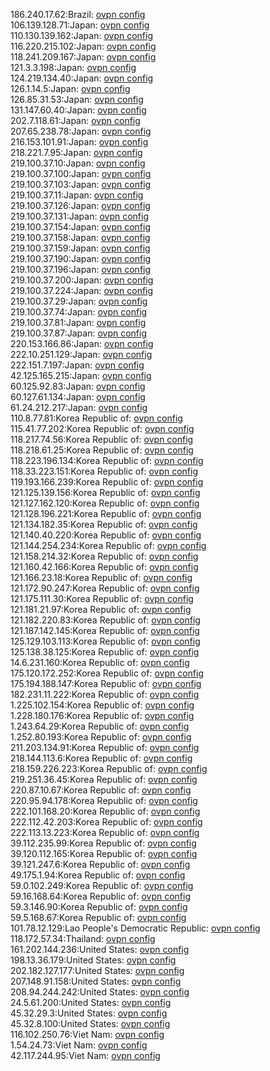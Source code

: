 186.240.17.62:Brazil: [ovpn config](vpn/186_240_17_62.ovpn)  
106.139.128.71:Japan: [ovpn config](vpn/106_139_128_71.ovpn)  
110.130.139.162:Japan: [ovpn config](vpn/110_130_139_162.ovpn)  
116.220.215.102:Japan: [ovpn config](vpn/116_220_215_102.ovpn)  
118.241.209.167:Japan: [ovpn config](vpn/118_241_209_167.ovpn)  
121.3.3.198:Japan: [ovpn config](vpn/121_3_3_198.ovpn)  
124.219.134.40:Japan: [ovpn config](vpn/124_219_134_40.ovpn)  
126.1.14.5:Japan: [ovpn config](vpn/126_1_14_5.ovpn)  
126.85.31.53:Japan: [ovpn config](vpn/126_85_31_53.ovpn)  
131.147.60.40:Japan: [ovpn config](vpn/131_147_60_40.ovpn)  
202.7.118.61:Japan: [ovpn config](vpn/202_7_118_61.ovpn)  
207.65.238.78:Japan: [ovpn config](vpn/207_65_238_78.ovpn)  
216.153.101.91:Japan: [ovpn config](vpn/216_153_101_91.ovpn)  
218.221.7.95:Japan: [ovpn config](vpn/218_221_7_95.ovpn)  
219.100.37.10:Japan: [ovpn config](vpn/219_100_37_10.ovpn)  
219.100.37.100:Japan: [ovpn config](vpn/219_100_37_100.ovpn)  
219.100.37.103:Japan: [ovpn config](vpn/219_100_37_103.ovpn)  
219.100.37.11:Japan: [ovpn config](vpn/219_100_37_11.ovpn)  
219.100.37.126:Japan: [ovpn config](vpn/219_100_37_126.ovpn)  
219.100.37.131:Japan: [ovpn config](vpn/219_100_37_131.ovpn)  
219.100.37.154:Japan: [ovpn config](vpn/219_100_37_154.ovpn)  
219.100.37.158:Japan: [ovpn config](vpn/219_100_37_158.ovpn)  
219.100.37.159:Japan: [ovpn config](vpn/219_100_37_159.ovpn)  
219.100.37.190:Japan: [ovpn config](vpn/219_100_37_190.ovpn)  
219.100.37.196:Japan: [ovpn config](vpn/219_100_37_196.ovpn)  
219.100.37.200:Japan: [ovpn config](vpn/219_100_37_200.ovpn)  
219.100.37.224:Japan: [ovpn config](vpn/219_100_37_224.ovpn)  
219.100.37.29:Japan: [ovpn config](vpn/219_100_37_29.ovpn)  
219.100.37.74:Japan: [ovpn config](vpn/219_100_37_74.ovpn)  
219.100.37.81:Japan: [ovpn config](vpn/219_100_37_81.ovpn)  
219.100.37.87:Japan: [ovpn config](vpn/219_100_37_87.ovpn)  
220.153.166.86:Japan: [ovpn config](vpn/220_153_166_86.ovpn)  
222.10.251.129:Japan: [ovpn config](vpn/222_10_251_129.ovpn)  
222.151.7.197:Japan: [ovpn config](vpn/222_151_7_197.ovpn)  
42.125.165.215:Japan: [ovpn config](vpn/42_125_165_215.ovpn)  
60.125.92.83:Japan: [ovpn config](vpn/60_125_92_83.ovpn)  
60.127.61.134:Japan: [ovpn config](vpn/60_127_61_134.ovpn)  
61.24.212.217:Japan: [ovpn config](vpn/61_24_212_217.ovpn)  
110.8.77.81:Korea Republic of: [ovpn config](vpn/110_8_77_81.ovpn)  
115.41.77.202:Korea Republic of: [ovpn config](vpn/115_41_77_202.ovpn)  
118.217.74.56:Korea Republic of: [ovpn config](vpn/118_217_74_56.ovpn)  
118.218.61.25:Korea Republic of: [ovpn config](vpn/118_218_61_25.ovpn)  
118.223.196.134:Korea Republic of: [ovpn config](vpn/118_223_196_134.ovpn)  
118.33.223.151:Korea Republic of: [ovpn config](vpn/118_33_223_151.ovpn)  
119.193.166.239:Korea Republic of: [ovpn config](vpn/119_193_166_239.ovpn)  
121.125.139.156:Korea Republic of: [ovpn config](vpn/121_125_139_156.ovpn)  
121.127.162.120:Korea Republic of: [ovpn config](vpn/121_127_162_120.ovpn)  
121.128.196.221:Korea Republic of: [ovpn config](vpn/121_128_196_221.ovpn)  
121.134.182.35:Korea Republic of: [ovpn config](vpn/121_134_182_35.ovpn)  
121.140.40.220:Korea Republic of: [ovpn config](vpn/121_140_40_220.ovpn)  
121.144.254.234:Korea Republic of: [ovpn config](vpn/121_144_254_234.ovpn)  
121.158.214.32:Korea Republic of: [ovpn config](vpn/121_158_214_32.ovpn)  
121.160.42.166:Korea Republic of: [ovpn config](vpn/121_160_42_166.ovpn)  
121.166.23.18:Korea Republic of: [ovpn config](vpn/121_166_23_18.ovpn)  
121.172.90.247:Korea Republic of: [ovpn config](vpn/121_172_90_247.ovpn)  
121.175.111.30:Korea Republic of: [ovpn config](vpn/121_175_111_30.ovpn)  
121.181.21.97:Korea Republic of: [ovpn config](vpn/121_181_21_97.ovpn)  
121.182.220.83:Korea Republic of: [ovpn config](vpn/121_182_220_83.ovpn)  
121.187.142.145:Korea Republic of: [ovpn config](vpn/121_187_142_145.ovpn)  
125.129.103.113:Korea Republic of: [ovpn config](vpn/125_129_103_113.ovpn)  
125.138.38.125:Korea Republic of: [ovpn config](vpn/125_138_38_125.ovpn)  
14.6.231.160:Korea Republic of: [ovpn config](vpn/14_6_231_160.ovpn)  
175.120.172.252:Korea Republic of: [ovpn config](vpn/175_120_172_252.ovpn)  
175.194.188.147:Korea Republic of: [ovpn config](vpn/175_194_188_147.ovpn)  
182.231.11.222:Korea Republic of: [ovpn config](vpn/182_231_11_222.ovpn)  
1.225.102.154:Korea Republic of: [ovpn config](vpn/1_225_102_154.ovpn)  
1.228.180.176:Korea Republic of: [ovpn config](vpn/1_228_180_176.ovpn)  
1.243.64.29:Korea Republic of: [ovpn config](vpn/1_243_64_29.ovpn)  
1.252.80.193:Korea Republic of: [ovpn config](vpn/1_252_80_193.ovpn)  
211.203.134.91:Korea Republic of: [ovpn config](vpn/211_203_134_91.ovpn)  
218.144.113.6:Korea Republic of: [ovpn config](vpn/218_144_113_6.ovpn)  
218.159.226.223:Korea Republic of: [ovpn config](vpn/218_159_226_223.ovpn)  
219.251.36.45:Korea Republic of: [ovpn config](vpn/219_251_36_45.ovpn)  
220.87.10.67:Korea Republic of: [ovpn config](vpn/220_87_10_67.ovpn)  
220.95.94.178:Korea Republic of: [ovpn config](vpn/220_95_94_178.ovpn)  
222.101.168.20:Korea Republic of: [ovpn config](vpn/222_101_168_20.ovpn)  
222.112.42.203:Korea Republic of: [ovpn config](vpn/222_112_42_203.ovpn)  
222.113.13.223:Korea Republic of: [ovpn config](vpn/222_113_13_223.ovpn)  
39.112.235.99:Korea Republic of: [ovpn config](vpn/39_112_235_99.ovpn)  
39.120.112.165:Korea Republic of: [ovpn config](vpn/39_120_112_165.ovpn)  
39.121.247.6:Korea Republic of: [ovpn config](vpn/39_121_247_6.ovpn)  
49.175.1.94:Korea Republic of: [ovpn config](vpn/49_175_1_94.ovpn)  
59.0.102.249:Korea Republic of: [ovpn config](vpn/59_0_102_249.ovpn)  
59.16.168.64:Korea Republic of: [ovpn config](vpn/59_16_168_64.ovpn)  
59.3.146.90:Korea Republic of: [ovpn config](vpn/59_3_146_90.ovpn)  
59.5.168.67:Korea Republic of: [ovpn config](vpn/59_5_168_67.ovpn)  
101.78.12.129:Lao People's Democratic Republic: [ovpn config](vpn/101_78_12_129.ovpn)  
118.172.57.34:Thailand: [ovpn config](vpn/118_172_57_34.ovpn)  
161.202.144.236:United States: [ovpn config](vpn/161_202_144_236.ovpn)  
198.13.36.179:United States: [ovpn config](vpn/198_13_36_179.ovpn)  
202.182.127.177:United States: [ovpn config](vpn/202_182_127_177.ovpn)  
207.148.91.158:United States: [ovpn config](vpn/207_148_91_158.ovpn)  
208.94.244.242:United States: [ovpn config](vpn/208_94_244_242.ovpn)  
24.5.61.200:United States: [ovpn config](vpn/24_5_61_200.ovpn)  
45.32.29.3:United States: [ovpn config](vpn/45_32_29_3.ovpn)  
45.32.8.100:United States: [ovpn config](vpn/45_32_8_100.ovpn)  
116.102.250.76:Viet Nam: [ovpn config](vpn/116_102_250_76.ovpn)  
1.54.24.73:Viet Nam: [ovpn config](vpn/1_54_24_73.ovpn)  
42.117.244.95:Viet Nam: [ovpn config](vpn/42_117_244_95.ovpn)  
